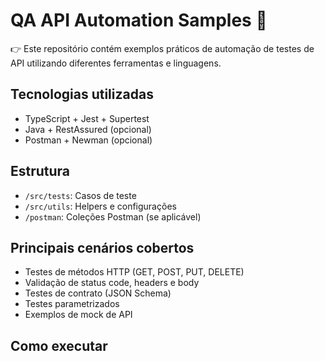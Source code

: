 # QA API Automation Samples 🚀
👉 Este repositório contém exemplos práticos de automação de testes de API utilizando diferentes ferramentas e linguagens.

## Tecnologias utilizadas
- TypeScript + Jest + Supertest
- Java + RestAssured (opcional)
- Postman + Newman (opcional)

## Estrutura
- `/src/tests`: Casos de teste
- `/src/utils`: Helpers e configurações
- `/postman`: Coleções Postman (se aplicável)

## Principais cenários cobertos
- Testes de métodos HTTP (GET, POST, PUT, DELETE)
- Validação de status code, headers e body
- Testes de contrato (JSON Schema)
- Testes parametrizados
- Exemplos de mock de API

## Como executar